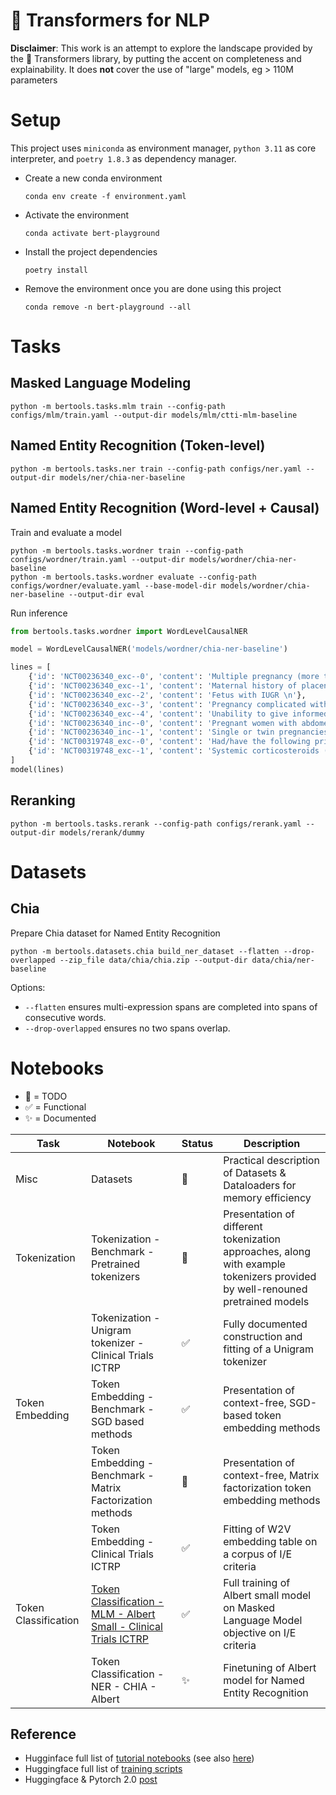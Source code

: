 # :hugs: Transformers for NLP

**Disclaimer**: This work is an attempt to explore the landscape provided by the :hugs: Transformers library, by putting the accent on completeness and explainability.
It does **not** cover the use of "large" models, eg > 110M parameters


# Setup
This project uses `miniconda` as environment manager, `python 3.11` as core interpreter, and `poetry 1.8.3` as dependency manager.

- Create a new conda environment
    ```
    conda env create -f environment.yaml
    ```
- Activate the environment
    ```
    conda activate bert-playground
    ```
- Install the project dependencies
    ```
    poetry install
    ```
- Remove the environment once you are done using this project
    ```
    conda remove -n bert-playground --all
    ```


# Tasks
## Masked Language Modeling
```shell
python -m bertools.tasks.mlm train --config-path configs/mlm/train.yaml --output-dir models/mlm/ctti-mlm-baseline
```


## Named Entity Recognition (Token-level)
```shell
python -m bertools.tasks.ner train --config-path configs/ner.yaml --output-dir models/ner/chia-ner-baseline
```


## Named Entity Recognition (Word-level + Causal)
Train and evaluate a model
```shell
python -m bertools.tasks.wordner train --config-path configs/wordner/train.yaml --output-dir models/wordner/chia-ner-baseline
python -m bertools.tasks.wordner evaluate --config-path configs/wordner/evaluate.yaml --base-model-dir models/wordner/chia-ner-baseline --output-dir eval
```
Run inference
```python
from bertools.tasks.wordner import WordLevelCausalNER

model = WordLevelCausalNER('models/wordner/chia-ner-baseline')

lines = [
    {'id': 'NCT00236340_exc--0', 'content': 'Multiple pregnancy (more than 3 fetuses) \n'}, 
    {'id': 'NCT00236340_exc--1', 'content': 'Maternal history of placental abruptio \n'}, 
    {'id': 'NCT00236340_exc--2', 'content': 'Fetus with IUGR \n'}, 
    {'id': 'NCT00236340_exc--3', 'content': 'Pregnancy complicated with pre-eclampsia \n'}, 
    {'id': 'NCT00236340_exc--4', 'content': 'Unability to give informed consent       \n'}, 
    {'id': 'NCT00236340_inc--0', 'content': 'Pregnant women with abdomen discumfort and ultrasound diagnosis of polyhydramnios (AFI>25cm) \n'}, 
    {'id': 'NCT00236340_inc--1', 'content': 'Single or twin pregnancies \n'}, 
    {'id': 'NCT00319748_exc--0', 'content': 'Had/have the following prior/concurrent therapy: \n'}, 
    {'id': 'NCT00319748_exc--1', 'content': 'Systemic corticosteroids (oral or injectable) within 7 days of first dose of 852A (topical or inhaled steroids are allowed) \n'}
]
model(lines)
```


## Reranking
```shell
python -m bertools.tasks.rerank --config-path configs/rerank.yaml --output-dir models/rerank/dummy
```


# Datasets
## Chia
Prepare Chia dataset for Named Entity Recognition
```shell
python -m bertools.datasets.chia build_ner_dataset --flatten --drop-overlapped --zip_file data/chia/chia.zip --output-dir data/chia/ner-baseline
```
Options:
- `--flatten` ensures multi-expression spans are completed into spans of consecutive words.
- `--drop-overlapped` ensures no two spans overlap.


# Notebooks
- :black_square_button: = TODO
- :white_check_mark: = Functional
- :sparkles: = Documented

| Task | Notebook | Status | Description |
|-----|-----|-----|-----|
| Misc | Datasets | :black_square_button: |Practical description of Datasets & Dataloaders for memory efficiency |
| Tokenization | Tokenization - Benchmark - Pretrained tokenizers | :black_square_button: | Presentation of different tokenization approaches, along with example tokenizers provided by well-renouned pretrained models |
| | Tokenization - Unigram tokenizer - Clinical Trials ICTRP | :white_check_mark: | Fully documented construction and fitting of a Unigram tokenizer |
| Token Embedding | Token Embedding - Benchmark - SGD based methods | :white_check_mark: | Presentation of context-free, SGD-based token embedding methods |
| | Token Embedding - Benchmark - Matrix Factorization methods | :black_square_button: | Presentation of context-free, Matrix factorization token embedding methods |
| | Token Embedding - Clinical Trials ICTRP | :white_check_mark: | Fitting of W2V embedding table on a corpus of I/E criteria |
| Token Classification | [Token Classification - MLM - Albert Small - Clinical Trials ICTRP](https://github.com/JBAujogue/Transformers-for-NLP/blob/main/notebooks/Token%20Classification%20-%20MLM%20-%20Albert%20Small%20-%20Clinical%20Trials%20ICTRP.ipynb) | :white_check_mark: | Full training of Albert small model on Masked Language Model objective on I/E criteria |
| | Token Classification - NER - CHIA - Albert | :sparkles: | Finetuning of Albert model for Named Entity Recognition |


## Reference
- Hugginface full list of [tutorial notebooks](https://github.com/huggingface/transformers/tree/main/notebooks) (see also [here](https://huggingface.co/docs/transformers/main/notebooks#pytorch-examples))
- Huggingface full list of [training scripts](https://github.com/huggingface/transformers/tree/main/examples/pytorch)
- Huggingface & Pytorch 2.0 [post](https://www.philschmid.de/getting-started-pytorch-2-0-transformers)
